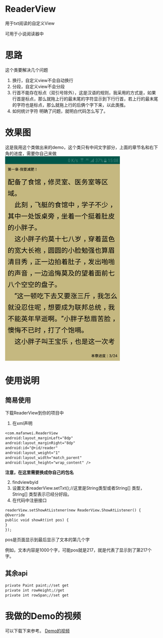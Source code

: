 # ReaderView
用于txt阅读的自定义View

可用于小说阅读器中

# 思路
这个类要解决几个问题
1.	换行，自定义view不会自动换行
2.  分段，自定义view不会分段
3.	行首不能存在标点（双引号除外），这是汉语的规则，我采用的方式是，如果行首是标点，那么就拖上行的最末尾的字符显示到下行行首，若上行的最末尾的字符也是标点，那么就拖上行的后俩个字下来，以此类推。
4.	如何统计字符
明确了问题，就明白代码怎么写了。

# 效果图
这是我用这个类做出来的demo，这个类只有中间文字部分，上面的章节名和右下角的进度，需要你自己来做
<img src="https://github.com/mafanwei/ReaderView/blob/master/Demo%E6%88%AA%E5%9B%BE.png" width=375 alt="效果图"/>

# 使用说明
## 简易使用
下载ReaderView到你的项目中

1. 在xml声明
```
<com.mafanwei.ReaderView
android:layout_marginLeft="8dp"
android:layout_marginRight="8dp"
android:id="@+id/reader"
android:layout_weight="1"
android:layout_width="match_parent"
android:layout_height="wrap_content" />
```
**注意，在这里需要换成你自己的包名**

2. findviewbyid
3. 设置文本readerView.setTxt();//这里是String类型或者String[] 类型，String[] 类型表示已经分好段。
3. 在代码中注册接口
```
readerView.setShowAtListener(new ReaderView.ShowAtListener() {
@Override
public void showAt(int pos) {
}
});
```
 pos是页面显示到最后显示了文本的第几个字
 
 例如，文本内容是1000个字，可能pos就是217，就是代表了显示到了第217个字。
 ## 其余api
    private Paint paint;//set get
    private int rowHeight;//get
    private int rowSpan;//set get
 # 我做的Demo的视频
 可以下载下来参考。
 [Demo的视频](https://github.com/mafanwei/ReaderView/blob/master/Demo%E8%A7%86%E9%A2%91.mp4 "嘿嘿")
